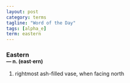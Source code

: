 ```yaml
---
layout: post
category: terms
tagline: "Word of the Day"
tags: [alpha_e]
term: eastern
---
```


<h3>Eastern<br/> <small>&mdash; n. (east<span>&middot;</span>ern)</small></h3>
<p><ol><li>rightmost ash-filled vase, when facing north</li>
</ol></p>
